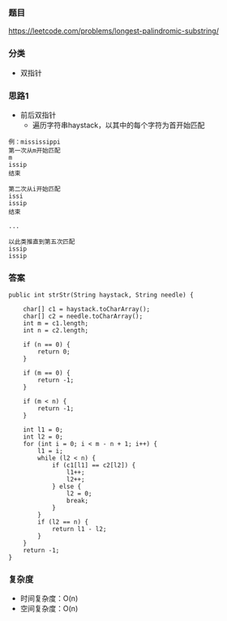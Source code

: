 ### 题目
https://leetcode.com/problems/longest-palindromic-substring/

### 分类
* 双指针

### 思路1
* 前后双指针
    * 遍历字符串haystack，以其中的每个字符为首开始匹配
```
例：mississippi
第一次从m开始匹配
m
issip
结束

第二次从i开始匹配
issi
issip
结束

...

以此类推直到第五次匹配
issip
issip
```

### 答案
```
public int strStr(String haystack, String needle) {
    
    char[] c1 = haystack.toCharArray();
    char[] c2 = needle.toCharArray();
    int m = c1.length;
    int n = c2.length;
    
    if (n == 0) {
        return 0;
    }
    
    if (m == 0) {
        return -1;
    }
    
    if (m < n) {
        return -1;
    }
    
    int l1 = 0;
    int l2 = 0;
    for (int i = 0; i < m - n + 1; i++) {
        l1 = i;
        while (l2 < n) {
            if (c1[l1] == c2[l2]) {
                l1++;
                l2++;
            } else {
                l2 = 0;
                break;
            }
        }
        if (l2 == n) {
            return l1 - l2;
        }
    }
    return -1;
}
```

### 复杂度
* 时间复杂度：O(n)
* 空间复杂度：O(n)
